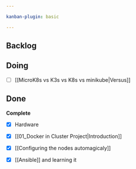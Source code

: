 ```yaml
---

kanban-plugin: basic

---
```


## Backlog



## Doing

- [ ] [[MicroK8s vs K3s vs K8s vs minikube|Versus]]


## Done

**Complete**
- [x] Hardware
- [x] [[01_Docker in Cluster Project|Introduction]]
- [x] [[Configuring the nodes automagicaly]]
- [x] [[Ansible]] and learning it


